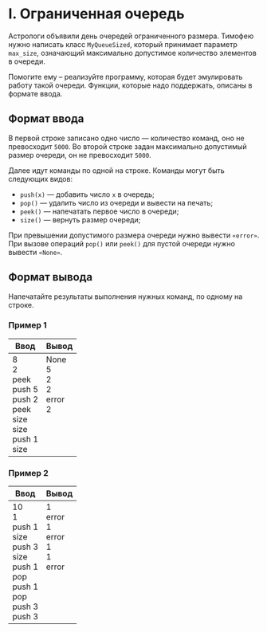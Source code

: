 # I. Ограниченная очередь

Астрологи объявили день очередей ограниченного размера. Тимофею нужно написать класс `MyQueueSized`, который принимает 
параметр `max_size`, означающий максимально допустимое количество элементов в очереди.

Помогите ему – реализуйте программу, которая будет эмулировать работу такой очереди. Функции, которые надо поддержать, 
описаны в формате ввода.

## Формат ввода

В первой строке записано одно число — количество команд, оно не превосходит `5000`.
Во второй строке задан максимально допустимый размер очереди, он не превосходит `5000`.

Далее идут команды по одной на строке. Команды могут быть следующих видов:

- `push(x)` — добавить число `x` в очередь;
- `pop()` — удалить число из очереди и вывести на печать;
- `peek()` — напечатать первое число в очереди;
- `size()` — вернуть размер очереди;

При превышении допустимого размера очереди нужно вывести `«error»`. При вызове операций `pop()` или `peek()` для пустой 
очереди нужно вывести `«None»`.

## Формат вывода

Напечатайте результаты выполнения нужных команд, по одному на строке.


### Пример 1

<table>
  <thead>
     <tr>
        <th>Ввод</th>
        <th>Вывод</th>
     </tr>
  </thead>
  <tbody>
     <tr>
        <td>
            8<br>
            2<br>
            peek<br>
            push 5<br>
            push 2<br>
            peek<br>
            size<br>
            size<br>
            push 1<br>
            size<br>
        </td>
        <td>
            None<br>
            5<br>
            2<br>
            2<br>
            error<br>
            2<br>
            <br>
            <br>
            <br>
            <br>
        </td>
     </tr>
  </tbody>
</table>


### Пример 2

<table>
  <thead>
     <tr>
        <th>Ввод</th>
        <th>Вывод</th>
     </tr>
  </thead>
  <tbody>
     <tr>
        <td>
            10<br>
            1<br>
            push 1<br>
            size<br>
            push 3<br>
            size<br>
            push 1<br>
            pop<br>
            push 1<br>
            pop<br>
            push 3<br>
            push 3
        </td>
        <td>
            1<br>
            error<br>
            1<br>
            error<br>
            1<br>
            1<br>
            error<br>
            <br>
            <br>
            <br>
            <br>
            <br>
        </td>
     </tr>
  </tbody>
</table>